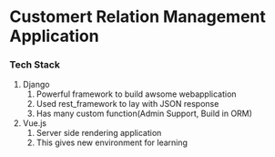 # Customert Relation Management Application

### Tech Stack 
1. Django
   1. Powerful framework to build awsome webapplication
   2. Used rest_framework to lay with JSON response
   3. Has many custom function(Admin Support, Build in ORM)
2. Vue.js
    1. Server side rendering application
   2. This gives new environment for learning



